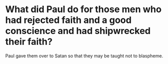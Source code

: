 # What did Paul do for those men who had rejected faith and a good conscience and had shipwrecked their faith?

Paul gave them over to Satan so that they may be taught not to blaspheme.
